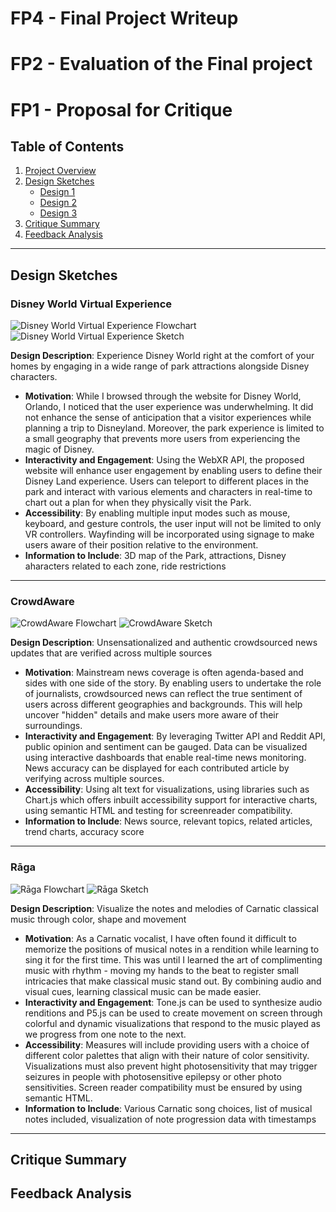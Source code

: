# FP4 - Final Project Writeup

# FP2 - Evaluation of the Final project

# FP1 - Proposal for Critique

## Table of Contents

1. [Project Overview](#project-overview)
2. [Design Sketches](#design-sketches)
   - [Design 1](#design-1)
   - [Design 2](#design-2)
   - [Design 3](#design-3)
3. [Critique Summary](#critique-summary)
4. [Feedback Analysis](#feedback-analysis)

---

## Design Sketches

### Disney World Virtual Experience

![Disney World Virtual Experience Flowchart](../assets/project/fp1-images/IMG_6316.JPG)
![Disney World Virtual Experience Sketch](../assets/project/fp1-images/IMG_6317.JPG)

**Design Description**: Experience Disney World right at the comfort of your homes by engaging in a wide range of park attractions alongside Disney characters.

- **Motivation**: While I browsed through the website for Disney World, Orlando, I noticed that the user experience was underwhelming. It did not enhance the sense of anticipation that a visitor experiences while planning a trip to Disneyland. Moreover, the park experience is limited to a small geography that prevents more users from experiencing the magic of Disney.
- **Interactivity and Engagement**: Using the WebXR API, the proposed website will enhance user engagement by enabling users to define their Disney Land experience. Users can teleport to different places in the park and interact with various elements and characters in real-time to chart out a plan for when they physically visit the Park.
- **Accessibility**: By enabling multiple input modes such as mouse, keyboard, and gesture controls, the user input will not be limited to only VR controllers. Wayfinding will be incorporated using signage to make users aware of their position relative to the environment.
- **Information to Include**: 3D map of the Park, attractions, Disney aharacters related to each zone, ride restrictions

---

### CrowdAware

![CrowdAware Flowchart](../assets/project/fp1-images/IMG_6318.JPG)
![CrowdAware Sketch](../assets/project/fp1-images/IMG_6319.JPG)

**Design Description**: Unsensationalized and authentic crowdsourced news updates that are verified across multiple sources

- **Motivation**: Mainstream news coverage is often agenda-based and sides with one side of the story. By enabling users to undertake the role of journalists, crowdsourced news can reflect the true sentiment of users across different geographies and backgrounds. This will help uncover "hidden" details and make users more aware of their surroundings.
- **Interactivity and Engagement**: By leveraging Twitter API and Reddit API, public opinion and sentiment can be gauged. Data can be visualized using interactive dashboards that enable real-time news monitoring. News accuracy can be displayed for each contributed article by verifying across multiple sources.
- **Accessibility**: Using alt text for visualizations, using libraries such as Chart.js which offers inbuilt accessibility support for interactive charts, using semantic HTML and testing for screenreader compatibility.
- **Information to Include**: News source, relevant topics, related articles, trend charts, accuracy score

---

### Rāga

![Rāga Flowchart](../assets/project/fp1-images/IMG_6320.JPG)
![Rāga Sketch](../assets/project/fp1-images/IMG_6321.JPG)

**Design Description**: Visualize the notes and melodies of Carnatic classical music through color, shape and movement

- **Motivation**: As a Carnatic vocalist, I have often found it difficult to memorize the positions of musical notes in a rendition while learning to sing it for the first time. This was until I learned the art of complimenting music with rhythm - moving my hands to the beat to register small intricacies that make classical music stand out. By combining audio and visual cues, learning classical music can be made easier.
- **Interactivity and Engagement**: Tone.js can be used to synthesize audio renditions and P5.js can be used to create movement on screen through colorful and dynamic visualizations that respond to the music played as we progress from one note to the next.
- **Accessibility**: Measures will include providing users with a choice of different color palettes that align with their nature of color sensitivity. Visualizations must also prevent hight photosensitivity that may trigger seizures in people with photosensitive epilepsy or other photo sensitivities. Screen reader compatibility must be ensured by using semantic HTML.
- **Information to Include**: Various Carnatic song choices, list of musical notes included, visualization of note progression data with timestamps

---

## Critique Summary

## Feedback Analysis
